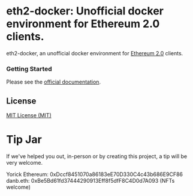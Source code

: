 # eth2-docker: Unofficial docker environment for Ethereum 2.0 clients.


eth2-docker, an unofficial docker environment for [Ethereum 2.0](https://ethereum.org/en/eth2/) clients. 

### Getting Started

Please see the [official documentation](https://eth2-docker.net). 

## License

[MIT License (MIT)](https://github.com/eth2-educators/eth2-docker/blob/master/LICENSE)

# Tip Jar

If we've helped you out, in-person or by creating this project, a tip will be very welcome.

Yorick Ethereum: 0xDccf8451070a86183eE70D330C4c43b686E9CF86  
danb.eth: 0xBe5Bd61fd37444290913Eff8f5dfF8C4D0d7A093 (NFTs welcome)